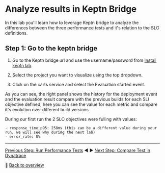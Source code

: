 # Analyze results in Keptn Bridge

In this lab you'll learn how to leverage Keptn bridge to analyze the differences between the three performance tests and it's relation to the SLO definitions.


## Step 1: Go to the keptn bridge
1. Go to the Keptn bridge url and use the username/password from [Install keptn lab](../01_Install_Keptn).

2. Select the project you want to visualize using the top dropdown.

3. Click on the carts service and select the Evaluation started event.

As you can see, the right panel shows the history for the deployment event and the evaluation result compare with the previous builds for each SLI objective defined, here you can see the value for each metric and compare it's evolution over different build versions.

During our first run the 2 SLO objectives were fulling with   values:
```
- response_time_p95: 258ms (this can be a different value during your run, we will see why during the next lab)
- error_rate: 0%
```


---

[Previous Step: Run Performance Tests](../07_Run_Performance_Tests) :arrow_backward: :arrow_forward: [Next Step: Compare Test in Dynatrace](../09_Compare_Test_in_Dynatrace)

:arrow_up_small: [Back to overview](../)